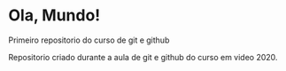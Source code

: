 # Ola, Mundo!
 Primeiro repositorio do curso de git e github

Repositorio criado durante a aula de git e github do curso em video 2020.